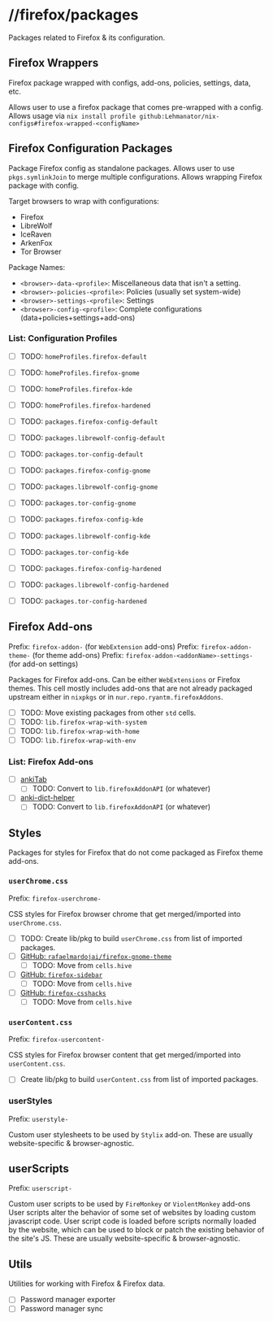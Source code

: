 # //firefox/packages

Packages related to Firefox & its configuration.

## Firefox Wrappers

Firefox package wrapped with configs, add-ons, policies, settings, data, etc.

Allows user to use a firefox package that comes pre-wrapped with a config.
Allows usage via `nix install profile github:Lehmanator/nix-configs#firefox-wrapped-<configName>`

## Firefox Configuration Packages

Package Firefox config as standalone packages.
Allows user to use `pkgs.symlinkJoin` to merge multiple configurations.
Allows wrapping Firefox package with config.

Target browsers to wrap with configurations:

- Firefox
- LibreWolf
- IceRaven
- ArkenFox
- Tor Browser

Package Names:

- `<browser>-data-<profile>`: Miscellaneous data that isn't a setting.
- `<browser>-policies-<profile>`: Policies (usually set system-wide)
- `<browser>-settings-<profile>`: Settings
- `<browser>-config-<profile>`: Complete configurations (data+policies+settings+add-ons)

### List: Configuration Profiles

- [ ] TODO: `homeProfiles.firefox-default`
- [ ] TODO: `homeProfiles.firefox-gnome`
- [ ] TODO: `homeProfiles.firefox-kde`
- [ ] TODO: `homeProfiles.firefox-hardened`

- [ ] TODO: `packages.firefox-config-default`
- [ ] TODO: `packages.librewolf-config-default`
- [ ] TODO: `packages.tor-config-default`
- [ ] TODO: `packages.firefox-config-gnome`
- [ ] TODO: `packages.librewolf-config-gnome`
- [ ] TODO: `packages.tor-config-gnome`
- [ ] TODO: `packages.firefox-config-kde`
- [ ] TODO: `packages.librewolf-config-kde`
- [ ] TODO: `packages.tor-config-kde`
- [ ] TODO: `packages.firefox-config-hardened`
- [ ] TODO: `packages.librewolf-config-hardened`
- [ ] TODO: `packages.tor-config-hardened`

## Firefox Add-ons

Prefix: `firefox-addon-` (for `WebExtension` add-ons)
Prefix: `firefox-addon-theme-` (for theme add-ons)
Prefix: `firefox-addon-<addonName>-settings-` (for add-on settings)

Packages for Firefox add-ons.
Can be either `WebExtensions` or Firefox themes.
This cell mostly includes add-ons that are not already packaged upstream
either in `nixpkgs`
or in `nur.repo.ryantm.firefoxAddons`.

- [ ] TODO: Move existing packages from other `std` cells.
- [ ] TODO: `lib.firefox-wrap-with-system`
- [ ] TODO: `lib.firefox-wrap-with-home`
- [ ] TODO: `lib.firefox-wrap-with-env`

### List: Firefox Add-ons

- [ ] [ankiTab](./addon-anki-tab.nix)
  - [ ] TODO: Convert to `lib.firefoxAddonAPI` (or whatever)
- [ ] [anki-dict-helper](./addon-anki-dict-helper.nix)
  - [ ] TODO: Convert to `lib.firefoxAddonAPI` (or whatever)

## Styles

Packages for styles for Firefox that do not come packaged as Firefox theme add-ons.

### `userChrome.css`

Prefix: `firefox-userchrome-`

CSS styles for Firefox browser chrome that get merged/imported into `userChrome.css`.

- [ ] TODO: Create lib/pkg to build `userChrome.css` from list of imported packages.
- [ ] [GitHub: `rafaelmardojai/firefox-gnome-theme`](https://github.com/rafaelmardojai/firefox-gnome-theme)
  - [ ] TODO: Move from `cells.hive`
- [ ] [GitHub: `firefox-sidebar`]()
  - [ ] TODO: Move from `cells.hive`
- [ ] [GitHub: `firefox-csshacks`]()
  - [ ] TODO: Move from `cells.hive`

### `userContent.css`

Prefix: `firefox-usercontent-`

CSS styles for Firefox browser content that get merged/imported into `userContent.css`.

- [ ] Create lib/pkg to build `userContent.css` from list of imported packages.

### userStyles

Prefix: `userstyle-`

Custom user stylesheets to be used by `Stylix` add-on.
These are usually website-specific & browser-agnostic.

## userScripts

Prefix: `userscript-`

Custom user scripts to be used by `FireMonkey` or `ViolentMonkey` add-ons
User scripts alter the behavior of some set of websites by loading custom
javascript code.
User script code is loaded before scripts normally loaded by the website,
which can be used to block or patch the existing behavior of the site's JS.
These are usually website-specific & browser-agnostic.

## Utils

Utilities for working with Firefox & Firefox data.

- [ ] Password manager exporter
- [ ] Password manager sync
